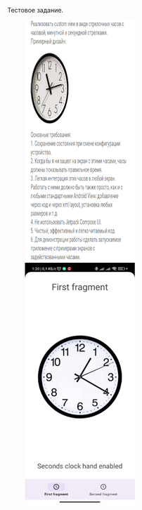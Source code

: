 Тестовое задание.

<img src="sample/task.png" height="550" width="250" hspace="40"><img src="sample/clock_sample.gif" height="550" width="250" hspace="40">